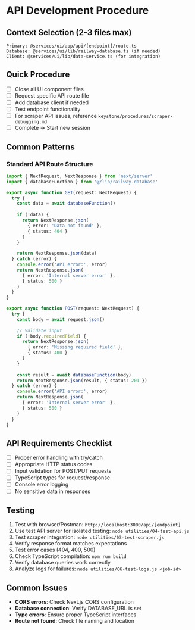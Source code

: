 # API Development Procedure

## Context Selection (2-3 files max)
```
Primary: @services/ui/app/api/[endpoint]/route.ts
Database: @services/ui/lib/railway-database.ts (if needed)
Client: @services/ui/lib/data-service.ts (for integration)
```

## Quick Procedure
- [ ] Close all UI component files
- [ ] Request specific API route file
- [ ] Add database client if needed
- [ ] Test endpoint functionality
- [ ] For scraper API issues, reference `keystone/procedures/scraper-debugging.md`
- [ ] Complete → Start new session

## Common Patterns

### Standard API Route Structure
```typescript
import { NextRequest, NextResponse } from 'next/server'
import { databaseFunction } from '@/lib/railway-database'

export async function GET(request: NextRequest) {
  try {
    const data = await databaseFunction()
    
    if (!data) {
      return NextResponse.json(
        { error: 'Data not found' },
        { status: 404 }
      )
    }
    
    return NextResponse.json(data)
  } catch (error) {
    console.error('API error:', error)
    return NextResponse.json(
      { error: 'Internal server error' },
      { status: 500 }
    )
  }
}

export async function POST(request: NextRequest) {
  try {
    const body = await request.json()
    
    // Validate input
    if (!body.requiredField) {
      return NextResponse.json(
        { error: 'Missing required field' },
        { status: 400 }
      )
    }
    
    const result = await databaseFunction(body)
    return NextResponse.json(result, { status: 201 })
  } catch (error) {
    console.error('API error:', error)
    return NextResponse.json(
      { error: 'Internal server error' },
      { status: 500 }
    )
  }
}
```

## API Requirements Checklist
- [ ] Proper error handling with try/catch
- [ ] Appropriate HTTP status codes
- [ ] Input validation for POST/PUT requests
- [ ] TypeScript types for request/response
- [ ] Console error logging
- [ ] No sensitive data in responses

## Testing
1. Test with browser/Postman: `http://localhost:3000/api/[endpoint]`
2. Use test API server for isolated testing: `node utilities/04-test-api.js`
3. Test scraper integration: `node utilities/03-test-scraper.js`
4. Verify response format matches expectations
5. Test error cases (404, 400, 500)
6. Check TypeScript compilation: `npm run build`
7. Verify database queries work correctly
8. Analyze logs for failures: `node utilities/06-test-logs.js <job-id>`

## Common Issues
- **CORS errors**: Check Next.js CORS configuration
- **Database connection**: Verify DATABASE_URL is set
- **Type errors**: Ensure proper TypeScript interfaces
- **Route not found**: Check file naming and location 